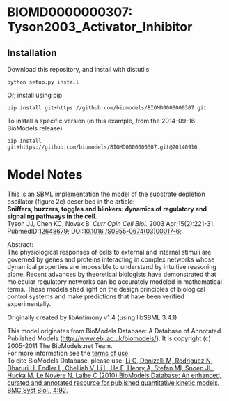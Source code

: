 # BIOMD0000000307: Tyson2003_Activator_Inhibitor

## Installation

Download this repository, and install with distutils

`python setup.py install`

Or, install using pip

`pip install git+https://github.com/biomodels/BIOMD0000000307.git`

To install a specific version (in this example, from the 2014-09-16 BioModels release)

`pip install git+https://github.com/biomodels/BIOMD0000000307.git@20140916`


# Model Notes


This is an SBML implementation the model of the substrate depletion oscillator
(figure 2c) described in the article:  
**Sniffers, buzzers, toggles and blinkers: dynamics of regulatory and signaling pathways in the cell.**   
Tyson JJ, Chen KC, Novak B. _Curr Opin Cell Biol._ 2003 Apr;15(2):221-31.
PubmedID:[12648679](http://www.ncbi.nlm.nih.gov/pubmed/12648679); DOI:[10.1016
/S0955-0674(03)00017-6](http://dx.doi.org/10.1016/S0955-0674\(03\)00017-6);  

Abstract:  
The physiological responses of cells to external and internal stimuli are
governed by genes and proteins interacting in complex networks whose dynamical
properties are impossible to understand by intuitive reasoning alone. Recent
advances by theoretical biologists have demonstrated that molecular regulatory
networks can be accurately modeled in mathematical terms. These models shed
light on the design principles of biological control systems and make
predictions that have been verified experimentally.

Originally created by libAntimony v1.4 (using libSBML 3.4.1)

This model originates from BioModels Database: A Database of Annotated
Published Models (http://www.ebi.ac.uk/biomodels/). It is copyright (c)
2005-2011 The BioModels.net Team.  
For more information see the [terms of
use](http://www.ebi.ac.uk/biomodels/legal.html).  
To cite BioModels Database, please use: [Li C, Donizelli M, Rodriguez N,
Dharuri H, Endler L, Chelliah V, Li L, He E, Henry A, Stefan MI, Snoep JL,
Hucka M, Le Novère N, Laibe C (2010) BioModels Database: An enhanced, curated
and annotated resource for published quantitative kinetic models. BMC Syst
Biol., 4:92.](http://www.ncbi.nlm.nih.gov/pubmed/20587024)


